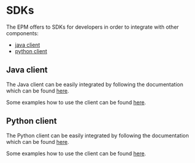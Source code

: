 # SDKs

The EPM offers to SDKs for developers in order to integrate with other components:

* [java client][client_java]
* [python client][client_python]

## Java client

The Java client can be easily integrated by following the documentation which can be found [here][client_java_docs].

Some examples how to use the client can be found [here][client_java_examples]. 

## Python client

The Python client can be easily integrated by following the documentation which can be found [here][client_python_docs].

Some examples how to use the client can be found [here][client_python_examples]. 

[client_java]: https://github.com/mpauls/epm-client-java
[client_java_docs]: https://github.com/mpauls/epm-client-java/blob/master/README.md
[client_java_examples]: https://github.com/mpauls/epm-client-java/blob/master/src/test/java/io/elastest/epm/client/api/integration/RealApiTest.java
[client_python]: https://github.com/mpauls/epm-client-python
[client_python_docs]: https://github.com/mpauls/epm-client-python/blob/master/README.md
[client_python_examples]: https://github.com/mpauls/epm-client-python/tree/master/test
